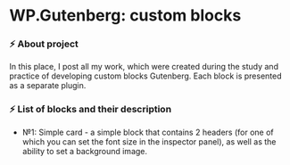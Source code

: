 # WP.Gutenberg: custom blocks
### ⚡️ About project
In this place, I post all my work, which were created during the study and practice of developing custom blocks Gutenberg.
Each block is presented as a separate plugin.

### ⚡️ List of blocks and their description
* №1: Simple card - a simple block that contains 2 headers (for one of which you can set the font size in the inspector panel), as well as the ability to set a background image.
